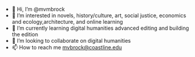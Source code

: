 - 👋 Hi, I’m @mvmbrock
- 👀 I’m interested in novels, history/culture, art, social justice, economics and ecology,architecture, and online learning
- 🌱 I’m currently learning digital humanities advanced editing and building the edition 
- 💞️ I’m looking to collaborate on digital humanities 
- 📫 How to reach me mvbrock@coastline.edu

<!---
mvmbrock/mvmbrock is a ✨ special ✨ repository because its `README.md` (this file) appears on your GitHub profile.
You can click the Preview link to take a look at your changes.
--->

